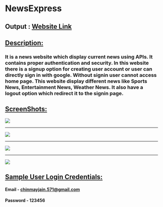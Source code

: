 # NewsExpress
## Output : [Website Link](https://news-express.up.railway.app/)

## <ins>Description:</ins>
### It is a news website which display current news using APIs. It contains proper authentication and security. In this website there is a signup option for creating user account or user can directly sign in with google. Without signin user cannot access home page. This website display different news like Sports News, Entertainment News, Weather News. It also have a logout option which redirect it to the signin page.

## <ins>ScreenShots:</ins>
<img src="https://user-images.githubusercontent.com/66813313/205493285-a6b9931d-dc63-4b68-a1c5-44643cc6ec0f.png"> 
<hr>
<img src="https://user-images.githubusercontent.com/66813313/205493316-4bf2c93e-4590-4b52-bb85-84b8ab001d08.png">
<hr>
<img src="https://user-images.githubusercontent.com/66813313/205493565-cfbc42b1-a6a1-4d9a-8672-7a6aba30d91b.png">
<hr>
<img src="https://user-images.githubusercontent.com/66813313/205493354-7556c175-b4a2-4a1f-a4fe-4bfad0a8c065.png">


## <ins>Sample User Login Credentials:</ins>
#### Email - chinmayjain.571@gmail.com
#### Password - 123456

